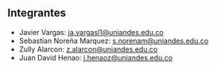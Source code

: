 ## Integrantes
- Javier Vargas: ja.vargasl1@uniandes.edu.co
- Sebastian Noreña Marquez: s.norenam@uniandes.edu.co
- Zully Alarcon: z.alarcon@uniandes.edu.co
- Juan David Henao: j.henaoz@uniandes.edu.co 
